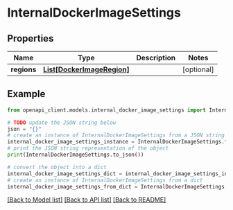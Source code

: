 # InternalDockerImageSettings


## Properties

Name | Type | Description | Notes
------------ | ------------- | ------------- | -------------
**regions** | [**List[DockerImageRegion]**](DockerImageRegion.md) |  | [optional] 

## Example

```python
from openapi_client.models.internal_docker_image_settings import InternalDockerImageSettings

# TODO update the JSON string below
json = "{}"
# create an instance of InternalDockerImageSettings from a JSON string
internal_docker_image_settings_instance = InternalDockerImageSettings.from_json(json)
# print the JSON string representation of the object
print(InternalDockerImageSettings.to_json())

# convert the object into a dict
internal_docker_image_settings_dict = internal_docker_image_settings_instance.to_dict()
# create an instance of InternalDockerImageSettings from a dict
internal_docker_image_settings_from_dict = InternalDockerImageSettings.from_dict(internal_docker_image_settings_dict)
```
[[Back to Model list]](../README.md#documentation-for-models) [[Back to API list]](../README.md#documentation-for-api-endpoints) [[Back to README]](../README.md)


